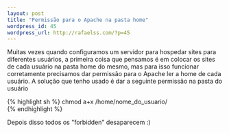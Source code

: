 ```yaml
--- 
layout: post
title: "Permissão para o Apache na pasta home"
wordpress_id: 45
wordpress_url: http://rafaelss.com/?p=45
---
```

<p>
  Muitas vezes quando configuramos um servidor para hospedar sites para diferentes usuários,
  a primeira coisa que pensamos é em colocar os sites de cada usuário na pasta home do mesmo,
  mas para isso funcionar corretamente precisamos dar permissão para o Apache ler a home de cada usuário.
  A solução que tenho usado é dar a seguinte permissão na pasta do usuário
</p>

{% highlight sh %}
chmod a+x /home/nome_do_usuario/  
{% endhighlight %}

<p>Depois disso todos os "forbidden" desaparecem :)</p>